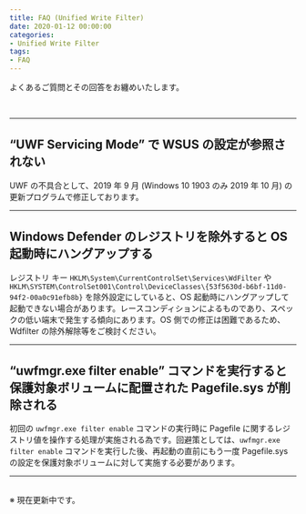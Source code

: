 ```yaml
---
title: FAQ (Unified Write Filter)
date: 2020-01-12 00:00:00
categories:
- Unified Write Filter
tags:
- FAQ
---
```


よくあるご質問とその回答をお纏めいたします。
<!-- more -->
<br>

***
## “UWF Servicing Mode” で WSUS の設定が参照されない
UWF の不具合として、2019 年 9 月 (Windows 10 1903 のみ 2019 年 10 月) の更新プログラムで修正しております。  
***
## Windows Defender のレジストリを除外すると OS 起動時にハングアップする
レジストリ キー `HKLM\System\CurrentControlSet\Services\WdFilter` や `HKLM\SYSTEM\ControlSet001\Control\DeviceClasses\{53f5630d-b6bf-11d0-94f2-00a0c91efb8b}` を除外設定にしていると、OS 起動時にハングアップして起動できない場合があります。レースコンディションによるものであり、スペックの低い端末で発生する傾向にあります。OS 側での修正は困難であるため、Wdfilter の除外解除等をご検討ください。  
***
## “uwfmgr.exe filter enable” コマンドを実行すると保護対象ボリュームに配置された Pagefile.sys が削除される
初回の `uwfmgr.exe filter enable` コマンドの実行時に Pagefile に関するレジストリ値を操作する処理が実施される為です。回避策としては、`uwfmgr.exe filter enable` コマンドを実行した後、再起動の直前にもう一度 Pagefile.sys の設定を保護対象ボリュームに対して実施する必要があります。  
***
<br>
※ 現在更新中です。

